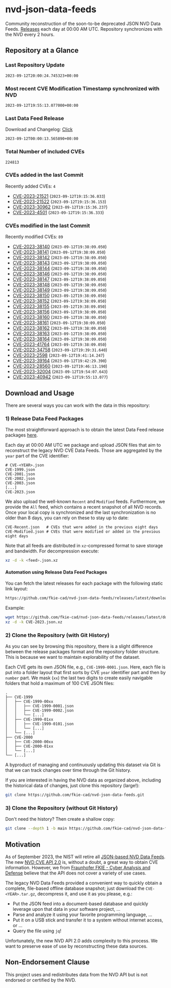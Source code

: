 # nvd-json-data-feeds

Community reconstruction of the soon-to-be deprecated JSON NVD Data Feeds. 
[Releases](https://github.com/fkie-cad/nvd-json-data-feeds/releases/latest) each day at 00:00 AM UTC.
Repository synchronizes with the NVD every 2 hours.

## Repository at a Glance

### Last Repository Update

```plain
2023-09-12T20:00:24.745323+00:00
```

### Most recent CVE Modification Timestamp synchronized with NVD

```plain
2023-09-12T19:55:13.077000+00:00
```

### Last Data Feed Release

Download and Changelog: [Click](https://github.com/fkie-cad/nvd-json-data-feeds/releases/latest)

```plain
2023-09-12T00:00:13.565890+00:00
```

### Total Number of included CVEs

```plain
224813
```

### CVEs added in the last Commit

Recently added CVEs: `4`

* [CVE-2023-21521](CVE-2023/CVE-2023-215xx/CVE-2023-21521.json) (`2023-09-12T19:15:36.033`)
* [CVE-2023-21522](CVE-2023/CVE-2023-215xx/CVE-2023-21522.json) (`2023-09-12T19:15:36.153`)
* [CVE-2023-30962](CVE-2023/CVE-2023-309xx/CVE-2023-30962.json) (`2023-09-12T19:15:36.237`)
* [CVE-2023-4501](CVE-2023/CVE-2023-45xx/CVE-2023-4501.json) (`2023-09-12T19:15:36.333`)


### CVEs modified in the last Commit

Recently modified CVEs: `89`

* [CVE-2023-38140](CVE-2023/CVE-2023-381xx/CVE-2023-38140.json) (`2023-09-12T19:38:09.050`)
* [CVE-2023-38141](CVE-2023/CVE-2023-381xx/CVE-2023-38141.json) (`2023-09-12T19:38:09.050`)
* [CVE-2023-38142](CVE-2023/CVE-2023-381xx/CVE-2023-38142.json) (`2023-09-12T19:38:09.050`)
* [CVE-2023-38143](CVE-2023/CVE-2023-381xx/CVE-2023-38143.json) (`2023-09-12T19:38:09.050`)
* [CVE-2023-38144](CVE-2023/CVE-2023-381xx/CVE-2023-38144.json) (`2023-09-12T19:38:09.050`)
* [CVE-2023-38146](CVE-2023/CVE-2023-381xx/CVE-2023-38146.json) (`2023-09-12T19:38:09.050`)
* [CVE-2023-38147](CVE-2023/CVE-2023-381xx/CVE-2023-38147.json) (`2023-09-12T19:38:09.050`)
* [CVE-2023-38148](CVE-2023/CVE-2023-381xx/CVE-2023-38148.json) (`2023-09-12T19:38:09.050`)
* [CVE-2023-38149](CVE-2023/CVE-2023-381xx/CVE-2023-38149.json) (`2023-09-12T19:38:09.050`)
* [CVE-2023-38150](CVE-2023/CVE-2023-381xx/CVE-2023-38150.json) (`2023-09-12T19:38:09.050`)
* [CVE-2023-38152](CVE-2023/CVE-2023-381xx/CVE-2023-38152.json) (`2023-09-12T19:38:09.050`)
* [CVE-2023-38155](CVE-2023/CVE-2023-381xx/CVE-2023-38155.json) (`2023-09-12T19:38:09.050`)
* [CVE-2023-38156](CVE-2023/CVE-2023-381xx/CVE-2023-38156.json) (`2023-09-12T19:38:09.050`)
* [CVE-2023-38160](CVE-2023/CVE-2023-381xx/CVE-2023-38160.json) (`2023-09-12T19:38:09.050`)
* [CVE-2023-38161](CVE-2023/CVE-2023-381xx/CVE-2023-38161.json) (`2023-09-12T19:38:09.050`)
* [CVE-2023-38162](CVE-2023/CVE-2023-381xx/CVE-2023-38162.json) (`2023-09-12T19:38:09.050`)
* [CVE-2023-38163](CVE-2023/CVE-2023-381xx/CVE-2023-38163.json) (`2023-09-12T19:38:09.050`)
* [CVE-2023-38164](CVE-2023/CVE-2023-381xx/CVE-2023-38164.json) (`2023-09-12T19:38:09.050`)
* [CVE-2023-41764](CVE-2023/CVE-2023-417xx/CVE-2023-41764.json) (`2023-09-12T19:38:09.050`)
* [CVE-2023-34758](CVE-2023/CVE-2023-347xx/CVE-2023-34758.json) (`2023-09-12T19:39:31.640`)
* [CVE-2023-2598](CVE-2023/CVE-2023-25xx/CVE-2023-2598.json) (`2023-09-12T19:41:14.247`)
* [CVE-2023-39164](CVE-2023/CVE-2023-391xx/CVE-2023-39164.json) (`2023-09-12T19:42:29.390`)
* [CVE-2023-28560](CVE-2023/CVE-2023-285xx/CVE-2023-28560.json) (`2023-09-12T19:46:13.190`)
* [CVE-2023-32004](CVE-2023/CVE-2023-320xx/CVE-2023-32004.json) (`2023-09-12T19:54:07.643`)
* [CVE-2023-40942](CVE-2023/CVE-2023-409xx/CVE-2023-40942.json) (`2023-09-12T19:55:13.077`)


## Download and Usage

There are several ways you can work with the data in this repository:

### 1) Release Data Feed Packages

The most straightforward approach is to obtain the latest Data Feed release packages [here](https://github.com/fkie-cad/nvd-json-data-feeds/releases/latest).

Each day at 00:00 AM UTC we package and upload JSON files that aim to reconstruct the legacy NVD CVE Data Feeds.
Those are aggregated by the `year` part of the CVE identifier:

```
# CVE-<YEAR>.json
CVE-1999.json
CVE-2001.json
CVE-2002.json
CVE-2003.json
[...]
CVE-2023.json
```

We also upload the well-known `Recent` and `Modified` feeds.
Furthermore, we provide the `All` feed, which contains a recent snapshot of all NVD records.
Once your local copy is synchronized and the last synchronization is no older than 8 days, you can rely on these to stay up to date:

```plain
CVE-Recent.json   # CVEs that were added in the previous eight days
CVE-Modified.json # CVEs that were modified or added in the previous eight days
```

Note that all feeds are distributed in `xz`-compressed format to save storage and bandwidth.
For decompression execute:

```sh
xz -d -k <feed>.json.xz
```


#### Automation using Release Data Feed Packages

You can fetch the latest releases for each package with the following static link layout:

```sh
https://github.com/fkie-cad/nvd-json-data-feeds/releases/latest/download/CVE-<YEAR>.json.xz
```

Example:

```sh
wget https://github.com/fkie-cad/nvd-json-data-feeds/releases/latest/download/CVE-2023.json.xz
xz -d -k CVE-2023.json.xz
```

### 2) Clone the Repository (with Git History)

As you can see by browsing this repository, there is a slight difference between the release packages format and the repository folder structure.
This is because we want to maintain explorability of the dataset.

Each CVE gets its own JSON file, e.g., `CVE-1999-0001.json`.
Here, each file is put into a folder layout that first sorts by CVE `year` identifier part and then by `number` part.
We mask (`xx`) the last two digits to create easily navigable folders that hold a maximum of 100 CVE JSON files:

```plain
.
├── CVE-1999
│   ├── CVE-1999-00xx
│   │   ├── CVE-1999-0001.json
│   │   ├── CVE-1999-0002.json
│   │   └── [...]
│   ├── CVE-1999-01xx
│   │   ├── CVE-1999-0101.json
│   │   └── [...]
│   └── [...]
├── CVE-2000
│   ├── CVE-2000-00xx
│   ├── CVE-2000-01xx
│   └── [...]
└── [...]
```

A byproduct of managing and continuously updating this dataset via Git is that we can track changes over time through the Git history.

If you are interested in having the NVD data as organized above, including the historical data of changes, just clone this repository (large!):

```sh
git clone https://github.com/fkie-cad/nvd-json-data-feeds.git
```

### 3) Clone the Repository (without Git History)

Don't need the history? Then create a shallow copy:

```sh
git clone --depth 1 -b main https://github.com/fkie-cad/nvd-json-data-feeds.git
```

## Motivation

As of September 2023, the NIST will retire all [JSON-based NVD Data Feeds](https://nvd.nist.gov/vuln/data-feeds#divRetirementBanner-1).
The new [NVD CVE API 2.0](https://nvd.nist.gov/developers/vulnerabilities) is, without a doubt, a great way to obtain CVE information.
However, we from [Fraunhofer FKIE - Cyber Analysis and Defense](https://www.fkie.fraunhofer.de/en/departments/cad.html) believe that the API does not cover a variety of use cases.

The legacy NVD Data Feeds provided a convenient way to quickly obtain a complete, file-based offline database snapshot; just download the `CVE-<YEAR>.tar.gz`, decompress it, and use it as you please, e.g.:

* Put the JSON feed into a document-based database and quickly leverage upon that data in your software project, ...
* Parse and analyze it using your favorite programming language, ...
* Put it on a USB stick and transfer it to a system without internet access, or ...
* Query the file using `jq`!

Unfortunately, the new NVD API 2.0 adds complexity to this process.
We want to preserve ease of use by reconstructing these data sources.

## Non-Endorsement Clause

This project uses and redistributes data from the NVD API but is not endorsed or certified by the NVD.